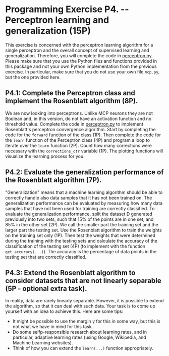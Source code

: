 # Programming Exercise P4. -- Perceptron learning and generalization (15P) 
This exercise is concerned with the perceptron learning algorithm for a single perceptron and the overall concept of supervised learning and generalization. Therefore, you will complete the code in [perceptron.py](perceptron.py). Please make sure that you use the Python files and functions provided in this package and not your own Python implementation from the previous exercise. In particular, make sure that you do not use your own file `mcp.py`, but the one provided here.

## P4.1: Complete the Perceptron class and implement the Rosenblatt algorithm (8P).
We are now looking into perceptrons. Unlike MCP neurons they are not Boolean and, in this version, do not have an activation function and no threshold value. Complete the code in [perceptron.py](perceptron.py) to implement Rosenblatt's perceptron convergence algorithm.  Start by completing the code for the  `forward` function of the class (1P).
Then complete the code for the `learn` function of the Perceptron class (4P) and program a loop to iterate over the `learn` function (2P). Count how many corrections were necessary with the `corrections_ctr` variable (1P). The plotting functions will visualize the learning process for you.   

## P4.2: Evaluate the generalization performance of the Rosenblatt algorithm (7P).
"Generalization" means that a machine learning algorithm should be able to correctly handle also data samples that it has not been trained on. 
The generalization performance can be evaluated by measuring how many data samples that have not been used for training are correctly classified.
To evaluate the generalization performance, split the dataset D generated previously into two sets, such that 15% of the points are in one set, and 85% in the other set (2P). We call the smaller part the training set and the larger part the testing set. Use the Rosenblatt algorithm to train the weights on the training set only (1P). Then test the weights that were determined during the training with the testing sets and calculate the accuracy of the classification of the testing set (4P) (to implement with the function `get_accuracy(...)`). The accuracy is the percentage of data points in the testing set that are correctly classified.  


## P4.3: Extend the Rosenblatt algorithm to consider datasets that are not linearly separable (5P - optional extra task). 
In reality, data are rarely linearly separable. However, it is possible to extend the algorithm, so that it can deal with such data. Your task is to come up yourself with an idea to achieve this. Here are some tips: 

* It might be possible to use the margin $`\gamma`$ for this in some way, but this is not what we have in mind for this task. 
* Do some selfp-responsible research about learning rates, and in particular, adaptive learning rates (using Google, Wikipedia, and Machine Learning websites).
* Think of how you can extend the `learn(...)` function appropriately.